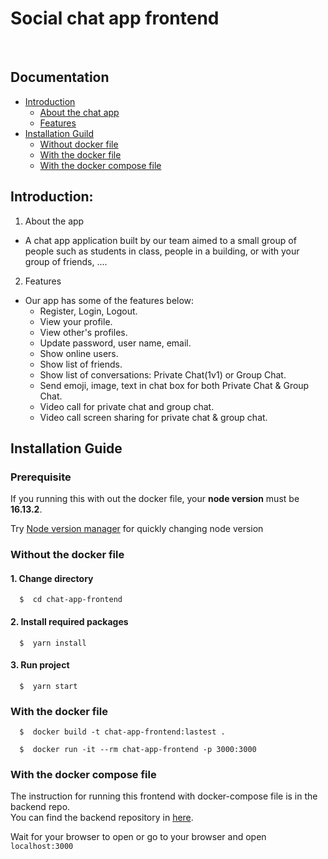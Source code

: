 
# Social chat app frontend

<br>

## Documentation
* [Introduction](#introduction)
    - [About the chat app](#1-about-the-chat-app)
    - [Features](#2-features)
* [Installation Guild](#installation-guide)
    - [Without docker file](#without-the-docker-file)
    - [With the docker file](#with-the-docker-file)
    - [With the docker compose file](#with-the-docker-compose-file)

## Introduction:
1. About the app
- A chat app application built by our team aimed to a small group of people such as 
  students in class, people in a building, or with your group of friends, ....

2. Features 
- Our app has some of the features below:
  + Register, Login, Logout.
  + View your profile.
  + View other's profiles.
  + Update password, user name, email.
  + Show online users.
  + Show list of friends.
  + Show list of conversations: Private Chat(1v1) or Group Chat.
  + Send emoji, image, text in chat box for both Private Chat & Group Chat.
  + Video call for private chat and group chat. 
  + Video call screen sharing for private chat & group chat.


## Installation Guide

### Prerequisite

If you running this with out the docker file, your <b>node version</b> must be <b>16.13.2</b>.<br>

Try [Node version manager](https://github.com/nvm-sh/nvm) for quickly changing node version

### Without the docker file

#### 1. Change directory

```
  $  cd chat-app-frontend
```

#### 2. Install required packages

```
  $  yarn install
```

#### 3. Run project

```
  $  yarn start
```
    
### With the docker file

```
  $  docker build -t chat-app-frontend:lastest .
    
  $  docker run -it --rm chat-app-frontend -p 3000:3000
```
    

### With the docker compose file

The instruction for running this frontend with docker-compose file is in the backend repo.<br>
You can find the backend repository in [here](https://github.com/namxle-hust/chat-app-backend).

Wait for your browser to open or go to your browser and open ``localhost:3000``
